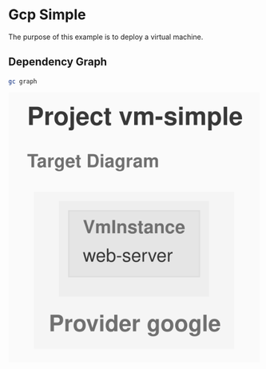 # Gcp Simple

The purpose of this example is to deploy a virtual machine.

## Dependency Graph

```sh
gc graph
```

![GraphTarget](artifacts/diagram-target.svg)
